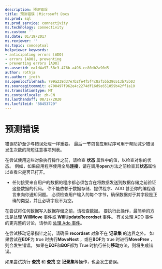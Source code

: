 ```yaml
---
description: 预测错误
title: 预测错误 |Microsoft Docs
ms.prod: sql
ms.prod_service: connectivity
ms.technology: connectivity
ms.custom: ''
ms.date: 01/19/2017
ms.reviewer: ''
ms.topic: conceptual
helpviewer_keywords:
- anticipating errors [ADO]
- errors [ADO], preventing
- preventing errors [ADO]
ms.assetid: ea1d4a97-58c3-476b-a496-cc80db2a90d5
author: rothja
ms.author: jroth
ms.openlocfilehash: 799a238d37e7b2fe4f5f4c8af5bb396513b75b03
ms.sourcegitcommit: e700497f962e4c2274df16d9e651059b42ff1a10
ms.translationtype: MT
ms.contentlocale: zh-CN
ms.lasthandoff: 08/17/2020
ms.locfileid: "88453729"
---
```

# <a name="anticipating-errors"></a>预测错误
错误防护至少与错误处理一样重要。 最后一节包含应用程序可用于帮助减少错误发生次数的简短注意事项列表。  
  
 在尝试使用这些对象执行操作之前，请检查 **状态** 属性中的值，以检查对象的状态。 例如，如果应用程序使用全局**连接**，请在调用**open**方法之前检查其**状态**属性以查看它是否已打开。  
  
-   任何接受来自用户的数据的程序都必须包含在将数据发送到数据存储之前验证这些数据的代码。 你不能依赖于数据存储、提供程序、ADO 甚至你的编程语言来向你通知问题。 必须检查用户输入的每个字节，确保数据对于其字段是正确的类型，并且必填字段不为空。  
  
 在尝试将任何数据写入数据存储之前，请检查数据。 要执行此操作，最简单的方法是处理 **WillMove** 事件或 **WillUpdateRecordset** 事件。 有关处理 ADO 事件的更完整的讨论，请参阅 [处理 Ado 事件](../../../ado/guide/data/handling-ado-events.md)。  
  
 在尝试移动记录指针之前，请确保 **recordset** 对象不在 **记录集** 的边界之外。 如果尝试在**EOF**为 true 时执行**MoveNext** ，或在**BOF**为 true 时进行**MovePrev** ，则会发生错误。 如果在**EOF**和**BOF**都为 True 时执行任何**移动**方法，则将生成错误。  
  
 如果尝试执行 **查找** 和 **查找** 空 **记录集**等操作，也会发生错误。
